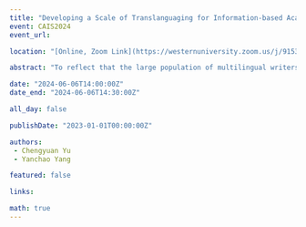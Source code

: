 ```yaml
---
title: "Developing a Scale of Translanguaging for Information-based Academic Writing"
event: CAIS2024
event_url: 

location: "[Online, Zoom Link](https://westernuniversity.zoom.us/j/91531028175)"

abstract: "To reflect that the large population of multilingual writers can translanguage in their writing information literacy practice, this study first conducted interviews to understand this phenomenon. The analysis of the interviews and expert judgement informed the development and validation of a translingual writing information literacy scale. The statistical analysis demonstrates the validity and reliability of the scale and shows that translingual writing information literacy is unidimensional. This paper ends with discussion of the potential research and pedagogical value of this scale."

date: "2024-06-06T14:00:00Z"
date_end: "2024-06-06T14:30:00Z"

all_day: false

publishDate: "2023-01-01T00:00:00Z"

authors:
 - Chengyuan Yu
 - Yanchao Yang

featured: false

links:

math: true
---
```




